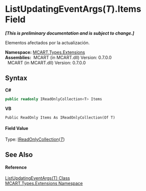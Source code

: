 # ListUpdatingEventArgs(*T*).Items Field
 _**\[This is preliminary documentation and is subject to change.\]**_

Elementos afectados por la actualización.

**Namespace:**&nbsp;<a href="a8e71047-44e0-7000-43f0-67a6f5b9758c">MCART.Types.Extensions</a><br />**Assemblies:**&nbsp;&nbsp;MCART (in MCART.dll) Version: 0.7.0.0<br />&nbsp;&nbsp;MCART (in MCART.dll) Version: 0.7.0.0<br />

## Syntax

**C#**<br />
``` C#
public readonly IReadOnlyCollection<T> Items
```

**VB**<br />
``` VB
Public ReadOnly Items As IReadOnlyCollection(Of T)
```


#### Field Value
Type: <a href="http://msdn2.microsoft.com/es-es/library/hh881542" target="_blank">IReadOnlyCollection</a>(<a href="8adbaaf2-ee6b-ab39-e5a7-7b927ac01ec9">*T*</a>)

## See Also


#### Reference
<a href="8adbaaf2-ee6b-ab39-e5a7-7b927ac01ec9">ListUpdatingEventArgs(T) Class</a><br /><a href="a8e71047-44e0-7000-43f0-67a6f5b9758c">MCART.Types.Extensions Namespace</a><br />